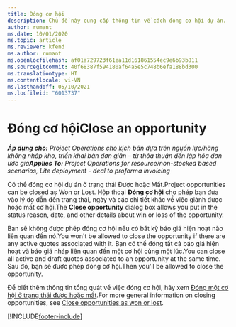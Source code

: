 ```yaml
---
title: Đóng cơ hội
description: Chủ đề này cung cấp thông tin về cách đóng cơ hội dự án.
author: rumant
ms.date: 10/01/2020
ms.topic: article
ms.reviewer: kfend
ms.author: rumant
ms.openlocfilehash: af01a729723f61ea11d161861554ec9e6b93b811
ms.sourcegitcommit: 40f68387f594180af64a5e5c748b6efa188bd300
ms.translationtype: HT
ms.contentlocale: vi-VN
ms.lasthandoff: 05/10/2021
ms.locfileid: "6013737"
---
```

# <a name="close-an-opportunity"></a><span data-ttu-id="15d46-103">Đóng cơ hội</span><span class="sxs-lookup"><span data-stu-id="15d46-103">Close an opportunity</span></span>

<span data-ttu-id="15d46-104">_**Áp dụng cho:** Project Operations cho kịch bản dựa trên nguồn lực/hàng không nhập kho, triển khai bản đơn giản – từ thỏa thuận đến lập hóa đơn ước giá_</span><span class="sxs-lookup"><span data-stu-id="15d46-104">_**Applies To:** Project Operations for resource/non-stocked based scenarios, Lite deployment - deal to proforma invoicing_</span></span>

<span data-ttu-id="15d46-105">Có thể đóng cơ hội dự án ở trạng thái Được hoặc Mất.</span><span class="sxs-lookup"><span data-stu-id="15d46-105">Project opportunities can be closed as Won or Lost.</span></span> <span data-ttu-id="15d46-106">Hộp thoại **Đóng cơ hội** cho phép bạn đưa vào lý do dẫn đến trạng thái, ngày và các chi tiết khác về việc giành được hoặc mất cơ hội.</span><span class="sxs-lookup"><span data-stu-id="15d46-106">The **Close opportunity** dialog box allows you put in the status reason, date, and other details about win or loss of the opportunity.</span></span>

<span data-ttu-id="15d46-107">Bạn sẽ không được phép đóng cơ hội nếu có bất kỳ báo giá hiện hoạt nào liên quan đến nó.</span><span class="sxs-lookup"><span data-stu-id="15d46-107">You won't be allowed to close the opportunity if there are any active quotes associated with it.</span></span> <span data-ttu-id="15d46-108">Bạn có thể đóng tất cả báo giá hiện hoạt và báo giá nháp liên quan đến một cơ hội cùng một lúc.</span><span class="sxs-lookup"><span data-stu-id="15d46-108">You can close all active and draft quotes associated to an opportunity at the same time.</span></span> <span data-ttu-id="15d46-109">Sau đó, bạn sẽ được phép đóng cơ hội.</span><span class="sxs-lookup"><span data-stu-id="15d46-109">Then you'll be allowed to close the opportunity.</span></span>

<span data-ttu-id="15d46-110">Để biết thêm thông tin tổng quát về việc đóng cơ hội, hãy xem [Đóng một cơ hội ở trạng thái được hoặc mất](/dynamics365/sales-enterprise/close-opportunity-won-lost-sales).</span><span class="sxs-lookup"><span data-stu-id="15d46-110">For more general information on closing opportunities, see [Close opportunities as won or lost](/dynamics365/sales-enterprise/close-opportunity-won-lost-sales).</span></span>


[!INCLUDE[footer-include](../includes/footer-banner.md)]